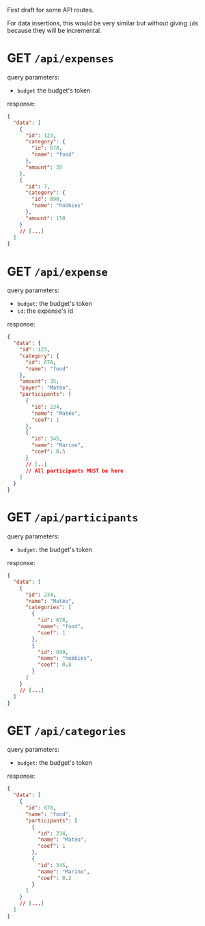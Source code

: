 First draft for some API routes.

For data insertions, this would be very similar but without giving `id`s because they will be incremental.

# **GET** `/api/expenses`

query parameters:

- `budget` the budget's token

response:

```json
{
  "data": [
    {
      "id": 123,
      "category": {
        "id": 678,
        "name": "food"
      },
      "amount": 35
    },
    {
      "id": 7,
      "category": {
        "id": 890,
        "name": "hobbies"
      },
      "amount": 150
    }
    // [...]
  ]
}
```

# **GET** `/api/expense`

query parameters:

- `budget`: the budget's token
- `id`: the expense's id

response:

```json
{
  "data": {
    "id": 123,
    "category": {
      "id": 678,
      "name": "food"
    },
    "amount": 35,
    "payer": "Matéo",
    "participants": [
      {
        "id": 234,
        "name": "Matéo",
        "coef": 1
      },
      {
        "id": 345,
        "name": "Marine",
        "coef": 0.5
      }
      // [..]
      // All participants MUST be here
    ]
  }
}
```

# **GET** `/api/participants`

query parameters:

- `budget`: the budget's token

response:

```json
{
  "data": [
    {
      "id": 234,
      "name": "Matéo",
      "categories": [
        {
          "id": 678,
          "name": "food",
          "coef": 1
        },
        {
          "id": 890,
          "name": "hobbies",
          "coef": 0.8
        }
      ]
    }
    // [...]
  ]
}
```

# **GET** `/api/categories`

query parameters:

- `budget`: the budget's token

response:

```json
{
  "data": [
    {
      "id": 678,
      "name": "food",
      "participants": [
        {
          "id": 234,
          "name": "Matéo",
          "coef": 1
        },
        {
          "id": 345,
          "name": "Marine",
          "coef": 0.2
        }
      ]
    }
    // [...]
  ]
}
```
